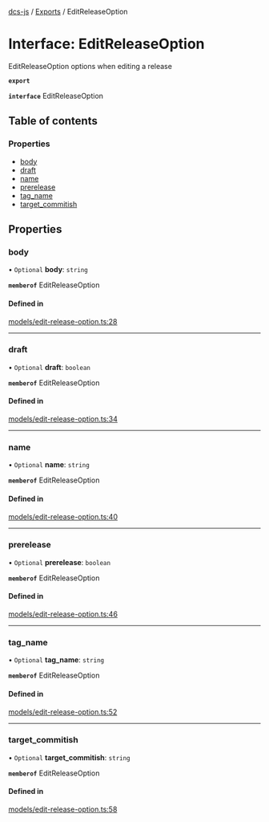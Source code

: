 [dcs-js](../README.md) / [Exports](../modules.md) / EditReleaseOption

# Interface: EditReleaseOption

EditReleaseOption options when editing a release

**`export`**

**`interface`** EditReleaseOption

## Table of contents

### Properties

- [body](EditReleaseOption.md#body)
- [draft](EditReleaseOption.md#draft)
- [name](EditReleaseOption.md#name)
- [prerelease](EditReleaseOption.md#prerelease)
- [tag\_name](EditReleaseOption.md#tag_name)
- [target\_commitish](EditReleaseOption.md#target_commitish)

## Properties

### <a id="body" name="body"></a> body

• `Optional` **body**: `string`

**`memberof`** EditReleaseOption

#### Defined in

[models/edit-release-option.ts:28](https://github.com/unfoldingWord/dcs-js/blob/42a7ab5/models/edit-release-option.ts#L28)

___

### <a id="draft" name="draft"></a> draft

• `Optional` **draft**: `boolean`

**`memberof`** EditReleaseOption

#### Defined in

[models/edit-release-option.ts:34](https://github.com/unfoldingWord/dcs-js/blob/42a7ab5/models/edit-release-option.ts#L34)

___

### <a id="name" name="name"></a> name

• `Optional` **name**: `string`

**`memberof`** EditReleaseOption

#### Defined in

[models/edit-release-option.ts:40](https://github.com/unfoldingWord/dcs-js/blob/42a7ab5/models/edit-release-option.ts#L40)

___

### <a id="prerelease" name="prerelease"></a> prerelease

• `Optional` **prerelease**: `boolean`

**`memberof`** EditReleaseOption

#### Defined in

[models/edit-release-option.ts:46](https://github.com/unfoldingWord/dcs-js/blob/42a7ab5/models/edit-release-option.ts#L46)

___

### <a id="tag_name" name="tag_name"></a> tag\_name

• `Optional` **tag\_name**: `string`

**`memberof`** EditReleaseOption

#### Defined in

[models/edit-release-option.ts:52](https://github.com/unfoldingWord/dcs-js/blob/42a7ab5/models/edit-release-option.ts#L52)

___

### <a id="target_commitish" name="target_commitish"></a> target\_commitish

• `Optional` **target\_commitish**: `string`

**`memberof`** EditReleaseOption

#### Defined in

[models/edit-release-option.ts:58](https://github.com/unfoldingWord/dcs-js/blob/42a7ab5/models/edit-release-option.ts#L58)
